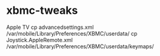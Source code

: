 xbmc-tweaks
===========

Apple TV
cp advancedsettings.xml /var/mobile/Library/Preferences/XBMC/userdata/
cp Joystick.AppleRemote.xml /var/mobile/Library/Preferences/XBMC/userdata/keymaps/
